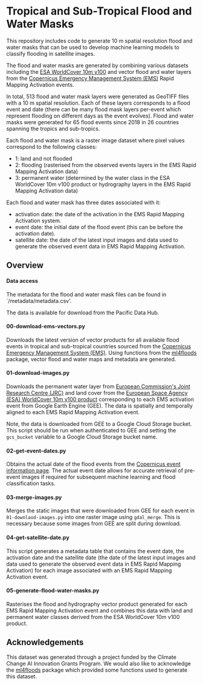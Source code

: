 # Tropical and Sub-Tropical Flood and Water Masks

This repository includes code to generate 10 m spatial resolution flood and water masks that can be used to develop machine learning models to classify flooding in satellite images. 

The flood and water masks are generated by combining various datasets including the [ESA WorldCover 10m v100](https://developers.google.com/earth-engine/datasets/catalog/ESA_WorldCover_v100) and vector flood and water layers from the [Copernicus Emergency Management System (EMS)](https://emergency.copernicus.eu/mapping/list-of-activations-rapid) Rapid Mapping Activation events.

In total, 513 flood and water mask layers were generated as GeoTIFF files with a 10 m spatial resolution. Each of these layers corresponds to a flood event and date (there can be many flood mask layers per-event which represent flooding on different days as the event evolves). Flood and water masks were generated for 65 flood events since 2018 in 26 countries spanning the tropics and sub-tropics.

Each flood and water mask is a raster image dataset where pixel values correspond to the following classes:

* 1: land and not flooded
* 2: flooding (rasterised from the observed events layers in the EMS Rapid Mapping Activation data)
* 3: permanent water (determined by the water class in the ESA WorldCover 10m v100 product or hydrography layers in the EMS Rapid Mapping Activation data)

Each flood and water mask has three dates associated with it:

* activation date: the date of the activation in the EMS Rapid Mapping Activation system.
* event date: the initial date of the flood event (this can be before the activation date).
* satellite date: the date of the latest input images and data used to generate the observed event data in EMS Rapid Mapping Activation. 

## Overview

#### Data access

The metadata for the flood and water mask files can be found in `/metadata/metadata.csv'.

The data is available for download from the Pacific Data Hub.

#### 00-download-ems-vectors.py

Downloads the latest version of vector products for all available flood events in tropical and sub-tropical countries sourced from the [Copernicus Emergency Management System (EMS)](https://emergency.copernicus.eu/mapping/list-of-activations-rapid). Using functions from the [ml4floods](https://ai4eo.esa.int/ML4Floods/notebooks/ML4Floods.ipynb) package, vector flood and water maps and metadata are generated.

#### 01-download-images.py

Downloads the permanent water layer from [European Commission's Joint Research Centre (JRC)](https://global-surface-water.appspot.com/) and land cover from the [European Space Agency (ESA) WorldCover 10m v100 product](https://esa-worldcover.org/en/data-access) corresponding to each EMS activation event from Google Earth Engine (GEE). The data is spatially and temporally aligned to each EMS Rapid Mapping Activation event. 

Note, the data is downloaded from GEE to a Google Cloud Storage bucket. This script should be run when authenticated to GEE and setting the `gcs_bucket` variable to a Google Cloud Storage bucket name.

#### 02-get-event-dates.py

Obtains the actual date of the flood events from the [Copernicus event information page](https://emergency.copernicus.eu/mapping/list-of-activations-rapid). The actual event date allows for accurate retrieval of pre-event images if required for subsequent machine learning and flood classification tasks.

#### 03-merge-images.py

Merges the static images that were downloaded from GEE for each event in `01-downlaod-images.py` into one raster image using `gdal_merge`. This is necessary because some images from GEE are split during download.

#### 04-get-satellite-date.py

This script  generates a metadata table that contains the event date, the activation date and the satellite date (the date of the latest input images and data used to generate the observed event data in EMS Rapid Mapping Activation) for each image associated with an EMS Rapid Mapping Activation event.

#### 05-generate-flood-water-masks.py

Rasterises the flood and hydrography vector product generated for each EMS Rapid Mapping Activation event and combines this data with land and permanent water classes derived from the ESA WorldCover 10m v100 product.   

## Acknowledgements 

This dataset was generated through a project funded by the Climate Change AI Innovation Grants Program. We would also like to acknowledge the [ml4floods](https://github.com/spaceml-org/ml4floods) package which provided some functions used to generate this dataset.
